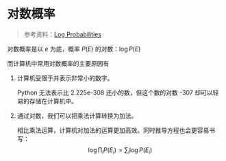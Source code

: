 # 对数概率

> 参考资料：[Log Probabilities](https://chrispiech.github.io/probabilityForComputerScientists/en/part1/log_probabilities/)

对数概率是以 $e$ 为底，概率 $P(E)$ 的对数：$\log P(E)$

而计算机中常用对数概率的主要原因有

1. 计算机受限于并表示非常小的数字。

    Python 无法表示比 2.225e-308 还小的数，但这个数的对数 -307 却可以轻易的存储在计算机中。

2. 通过对数，我们可以把乘法计算转换为加法。

    相比乘法运算，计算机对加法的运算更加高效。同时推导方程也会更容易书写：
    $$
    \log \prod_i P (E_i) = \sum_i \log P(E_i)
    $$
    